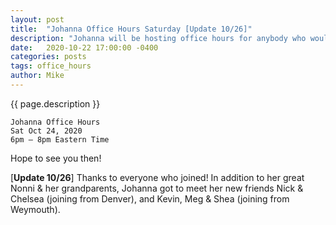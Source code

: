 ```yaml
---
layout: post
title:  "Johanna Office Hours Saturday [Update 10/26]"
description: "Johanna will be hosting office hours for anybody who would like to say hello!"
date:   2020-10-22 17:00:00 -0400
categories: posts
tags: office_hours
author: Mike
---
```

{{ page.description }}

	Johanna Office Hours
	Sat Oct 24, 2020
	6pm – 8pm Eastern Time
	
Hope to see you then!

[**Update 10/26**] Thanks to everyone who joined! In addition to her great Nonni & her grandparents, Johanna got to meet her new friends Nick & Chelsea (joining from Denver), and Kevin, Meg & Shea (joining from Weymouth).
